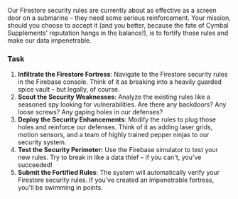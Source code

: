 Our Firestore security rules are currently about as effective as a screen door on a submarine – they need some serious reinforcement. Your mission, should you choose to accept it (and you better, because the fate of Cymbal Supplements' reputation hangs in the balance!), is to fortify those rules and make our data impenetrable.

### Task

1. **Infiltrate the Firestore Fortress**: Navigate to the Firestore security rules in the Firebase console. Think of it as breaking into a heavily guarded spice vault – but legally, of course.
2. **Scout the Security Weaknesses**: Analyze the existing rules like a seasoned spy looking for vulnerabilities. Are there any backdoors? Any loose screws? Any gaping holes in our defenses?
3. **Deploy the Security Enhancements**: Modify the rules to plug those holes and reinforce our defenses. Think of it as adding laser grids, motion sensors, and a team of highly trained pepper ninjas to our security system.
4. **Test the Security Perimeter:** Use the Firebase simulator to test your new rules. Try to break in like a data thief – if you can't, you've succeeded!
5. **Submit the Fortified Rules**: The system will automatically verify your Firestore security rules. If you've created an impenetrable fortress, you'll be swimming in points.
